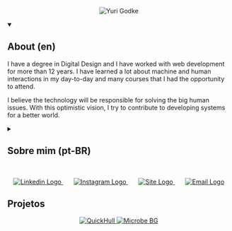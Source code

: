 <p align="center">
    <img
        src="https://yurigodke.com.br/github-profile/image/header.png"
        alt="Yuri Godke"
    />
</p>

<details open>
    <summary>
        <h2>About (en)</h2>
    </summary>
    <p>I have a degree in Digital Design and I have worked with web development for more than 12 years. I have learned a lot about machine and human interactions in my day-to-day and many courses that I had the opportunity to attend.</p>
    <p>I believe the technology will be responsible for solving the big human issues. With this optimistic vision, I try to contribute to developing systems for a better world.</p>
</details>

<details>
    <summary>
        <h2>Sobre mim (pt-BR)</h2>
    </summary>
    <p>Sou bacharel em Design Digital e trabalho a 12 anos com desenvolvimento na web. Aprendi muito sobre as interações entre máquinas e humanos no dia a dia e também em diversos cursos que tive a oportunidade de realizar.</p>
    <p>Acredito que a tecnologia será a responsável pela resolução dos grandes problemas da humanidade. E com essa visão otimista do mundo sigo buscando contribuir ao máximo para desenvolver sistemas que contribuam para um mundo melhor.</p>
</details>

<br/>

<p align="center">
    <a href="https://www.linkedin.com/in/yurigodke/">
        <img
            src="https://yurigodke.com.br/github-profile/assets/linkedin.png"
            alt="Linkedin Logo"
        />
    </a>
    &#8287;&#8287;&#8287;&#8287;&#8287;
    <a href="https://www.instagram.com/yurigodke/">
        <img
            src="https://yurigodke.com.br/github-profile/assets/instagram.png"
            alt="Instagram Logo"
        />
    </a>
    &#8287;&#8287;&#8287;&#8287;&#8287;
    <a href="https://yurigodke.com.br/">
        <img
            src="https://yurigodke.com.br/github-profile/assets/site.png"
            alt="Site Logo"
        />
    </a>
    &#8287;&#8287;&#8287;&#8287;&#8287;
    <a href="mailto:contato@yurigodke.com.br">
        <img
            src="https://yurigodke.com.br/github-profile/assets/email.png"
            alt="Email Logo"
        />
    </a>
</p>

<h2>Projetos</h2>

<p align="center">
    <a href="https://github.com/yurigodke/quickhull" target="_blank">
        <img
            src="https://yurigodke.com.br/github-profile/image/quickhull.png"
            alt="QuickHull"
        />
    </a>
    <a href="https://github.com/yurigodke/bgMicrobe" target="_blank">
        <img
            src="https://yurigodke.com.br/github-profile/image/microbebg.png"
            alt="Microbe BG"
        />
    </a>
</p>
